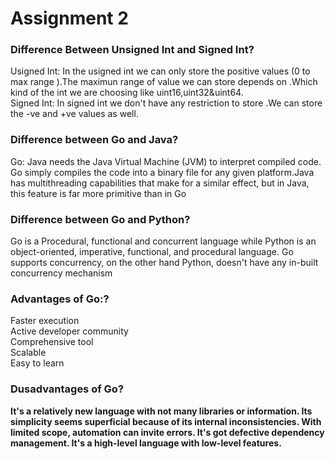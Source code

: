 # Assignment 2 <br>
### Difference Between Unsigned Int and Signed Int?<br>
Usigned Int: In the usigned int we can only store the positive values (0 to max range ).The maximun range of value we can store depends on .Which kind of the int we are choosing like uint16,uint32&uint64.<br>
Signed Int: In signed int we don't have any restriction to store .We can store the -ve and +ve values as well.<br>
### Difference between Go and Java?<br>
Go: Java needs the Java Virtual Machine (JVM) to interpret compiled code. Go simply compiles the code into a binary file for any given platform.Java has multithreading capabilities that make for a similar effect, but in Java, this feature is far more primitive than in Go<br>
### Difference between Go and Python?<br>
Go is a Procedural, functional and concurrent language while Python is an object-oriented, imperative, functional, and procedural language. Go supports concurrency, on the other hand Python, doesn't have any in-built concurrency mechanism<br>
### Advantages of Go:?<br>
Faster execution<br>
Active developer community<br>
Comprehensive tool<br>
Scalable<br>
Easy to learn<b>

### Dusadvantages of Go?<br>
It's a relatively new language with not many libraries or information.
Its simplicity seems superficial because of its internal inconsistencies.
With limited scope, automation can invite errors.
It's got defective dependency management.
It's a high-level language with low-level features.<br>




